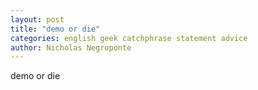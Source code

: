 ```yaml
---
layout: post
title: "demo or die"
categories: english geek catchphrase statement advice
author: Nicholas Negroponte
---
```


demo or die
